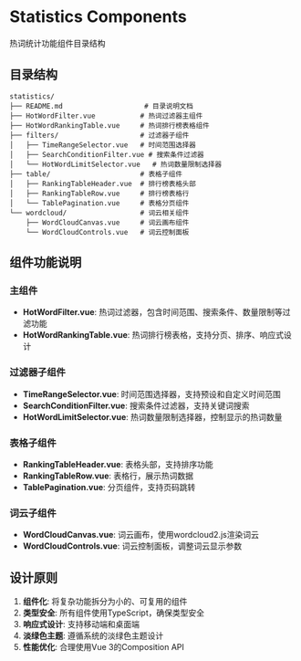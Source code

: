 # Statistics Components

热词统计功能组件目录结构

## 目录结构

```
statistics/
├── README.md                    # 目录说明文档
├── HotWordFilter.vue           # 热词过滤器主组件
├── HotWordRankingTable.vue     # 热词排行榜表格组件
├── filters/                    # 过滤器子组件
│   ├── TimeRangeSelector.vue   # 时间范围选择器
│   ├── SearchConditionFilter.vue # 搜索条件过滤器
│   └── HotWordLimitSelector.vue   # 热词数量限制选择器
├── table/                      # 表格子组件
│   ├── RankingTableHeader.vue  # 排行榜表格头部
│   ├── RankingTableRow.vue     # 排行榜表格行
│   └── TablePagination.vue     # 表格分页组件
└── wordcloud/                  # 词云相关组件
    ├── WordCloudCanvas.vue     # 词云画布组件
    └── WordCloudControls.vue   # 词云控制面板
```

## 组件功能说明

### 主组件
- **HotWordFilter.vue**: 热词过滤器，包含时间范围、搜索条件、数量限制等过滤功能
- **HotWordRankingTable.vue**: 热词排行榜表格，支持分页、排序、响应式设计

### 过滤器子组件
- **TimeRangeSelector.vue**: 时间范围选择器，支持预设和自定义时间范围
- **SearchConditionFilter.vue**: 搜索条件过滤器，支持关键词搜索
- **HotWordLimitSelector.vue**: 热词数量限制选择器，控制显示的热词数量

### 表格子组件
- **RankingTableHeader.vue**: 表格头部，支持排序功能
- **RankingTableRow.vue**: 表格行，展示热词数据
- **TablePagination.vue**: 分页组件，支持页码跳转

### 词云子组件
- **WordCloudCanvas.vue**: 词云画布，使用wordcloud2.js渲染词云
- **WordCloudControls.vue**: 词云控制面板，调整词云显示参数

## 设计原则

1. **组件化**: 将复杂功能拆分为小的、可复用的组件
2. **类型安全**: 所有组件使用TypeScript，确保类型安全
3. **响应式设计**: 支持移动端和桌面端
4. **淡绿色主题**: 遵循系统的淡绿色主题设计
5. **性能优化**: 合理使用Vue 3的Composition API